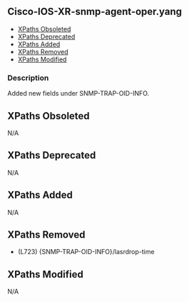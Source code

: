 ## Cisco-IOS-XR-snmp-agent-oper.yang

- [XPaths Obsoleted](#xpaths-obsoleted)
- [XPaths Deprecated](#xpaths-deprecated)
- [XPaths Added](#xpaths-added)
- [XPaths Removed](#xpaths-removed)
- [XPaths Modified](#xpaths-modified)

### Description

Added new fields under SNMP-TRAP-OID-INFO.

## XPaths Obsoleted

N/A

## XPaths Deprecated

N/A

## XPaths Added

N/A

## XPaths Removed

- (L723)	{SNMP-TRAP-OID-INFO}/lasrdrop-time

## XPaths Modified

N/A

